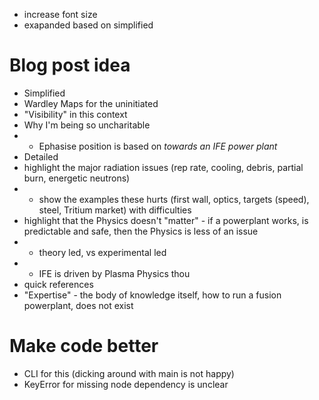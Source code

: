* increase font size
* exapanded based on simplified
# Blog post idea
* Simplified
* Wardley Maps for the uninitiated
* "Visibility" in this context
* Why I'm being so uncharitable
* * Ephasise position is based on *towards an IFE power plant*
* Detailed
* highlight the major radiation issues (rep rate, cooling, debris, partial burn, energetic neutrons)
* * show the examples these hurts (first wall, optics, targets (speed), steel, Tritium market) with difficulties
* highlight that the Physics doesn't "matter" - if a powerplant works, is predictable and safe, then the Physics is less of an issue
* * theory led, vs experimental led
* * IFE is driven by Plasma Physics thou
* quick references
* "Expertise" - the body of knowledge itself, how to run a fusion powerplant, does not exist
# Make code better
* CLI for this (dicking around with main is not happy)
* KeyError for missing node dependency is unclear
